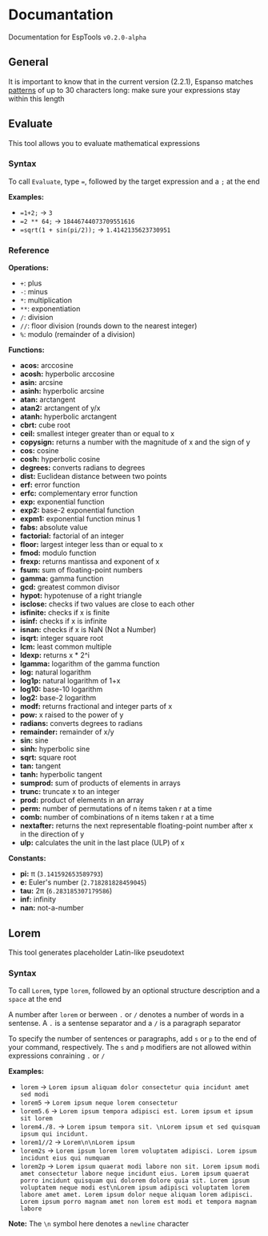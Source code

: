 # Documantation

Documentation for EspTools `v0.2.0-alpha`

## General

It is important to know that in the current version (2.2.1), Espanso matches [patterns](https://espanso.org/docs/matches/regex-triggers/) of up to 30 characters long: make sure your expressions stay within this length

## Evaluate

This tool allows you to evaluate mathematical expressions

### Syntax

To call `Evaluate`, type `=`, followed by the target expression and a `;` at the end

**Examples:**
- `=1+2;` -> `3`
-  `=2 ** 64;` -> `18446744073709551616`
- `=sqrt(1 + sin(pi/2));` -> `1.4142135623730951`

### Reference

**Operations:**
- `+`: plus
- `-`: minus
- `*`: multiplication
- `**`: exponentiation
- `/`: division
- `//`: floor division (rounds down to the nearest integer)
- `%`: modulo (remainder of a division)

**Functions:**
- **acos:** arccosine
- **acosh:** hyperbolic arccosine
- **asin:** arcsine
- **asinh:** hyperbolic arcsine
- **atan:** arctangent
- **atan2:** arctangent of y/x
- **atanh:** hyperbolic arctangent
- **cbrt:** cube root
- **ceil:** smallest integer greater than or equal to x
- **copysign:** returns a number with the magnitude of x and the sign of y
- **cos:** cosine
- **cosh:** hyperbolic cosine
- **degrees:** converts radians to degrees
- **dist:** Euclidean distance between two points
- **erf:** error function
- **erfc:** complementary error function
- **exp:** exponential function
- **exp2:** base-2 exponential function
- **expm1:** exponential function minus 1
- **fabs:** absolute value
- **factorial:** factorial of an integer
- **floor:** largest integer less than or equal to x
- **fmod:** modulo function
- **frexp:** returns mantissa and exponent of x
- **fsum:** sum of floating-point numbers
- **gamma:** gamma function
- **gcd:** greatest common divisor
- **hypot:** hypotenuse of a right triangle
- **isclose:** checks if two values are close to each other
- **isfinite:** checks if x is finite
- **isinf:** checks if x is infinite
- **isnan:** checks if x is NaN (Not a Number)
- **isqrt:** integer square root
- **lcm:** least common multiple
- **ldexp:** returns x * 2^i
- **lgamma:** logarithm of the gamma function
- **log:** natural logarithm
- **log1p:** natural logarithm of 1+x
- **log10:** base-10 logarithm
- **log2:** base-2 logarithm
- **modf:** returns fractional and integer parts of x
- **pow:** x raised to the power of y
- **radians:** converts degrees to radians
- **remainder:** remainder of x/y
- **sin:** sine
- **sinh:** hyperbolic sine
- **sqrt:** square root
- **tan:** tangent
- **tanh:** hyperbolic tangent
- **sumprod:** sum of products of elements in arrays
- **trunc:** truncate x to an integer
- **prod:** product of elements in an array
- **perm:** number of permutations of n items taken r at a time
- **comb:** number of combinations of n items taken r at a time
- **nextafter:** returns the next representable floating-point number after x in the direction of y
- **ulp:** calculates the unit in the last place (ULP) of x

**Constants:**
- **pi:** π (`3.141592653589793`)
- **e:** Euler's number (`2.718281828459045`)
- **tau:** 2π (`6.283185307179586`)
- **inf:** infinity
- **nan:** not-a-number

## Lorem

This tool generates placeholder Latin-like pseudotext

### Syntax

To call `Lorem`, type `lorem`, followed by an optional structure description and a `space` at the end

A number after `lorem` or berween `.` or `/` denotes a number of words in a sentense. A `.` is a sentense separator and a `/` is a paragraph separator

To specify the number of sentences or paragraphs, add `s` or `p` to the end of your command, respectively. The `s` and `p` modifiers are not allowed within expressions conraining `.` or `/`

**Examples:**
- `lorem` -> `Lorem ipsum aliquam dolor consectetur quia incidunt amet sed modi`
- `lorem5` -> `Lorem ipsum neque lorem consectetur`
- `lorem5.6` -> `Lorem ipsum tempora adipisci est. Lorem ipsum et ipsum sit lorem`
- `lorem4./8.` -> `Lorem ipsum tempora sit. \nLorem ipsum et sed quisquam ipsum qui incidunt.`
- `lorem1//2` -> `Lorem\n\nLorem ipsum`
- `lorem2s` -> `Lorem ipsum lorem lorem voluptatem adipisci. Lorem ipsum incidunt eius qui numquam`
- `lorem2p` -> `Lorem ipsum quaerat modi labore non sit. Lorem ipsum modi amet consectetur labore neque incidunt eius. Lorem ipsum quaerat porro incidunt quisquam qui dolorem dolore quia sit. Lorem ipsum voluptatem neque modi est\nLorem ipsum adipisci voluptatem lorem labore amet amet. Lorem ipsum dolor neque aliquam lorem adipisci. Lorem ipsum porro magnam amet non lorem est modi et tempora magnam labore`

**Note:** The `\n` symbol here denotes a `newline` character